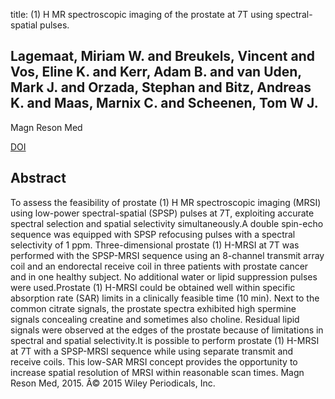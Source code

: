 title: (1) H MR spectroscopic imaging of the prostate at 7T using spectral-spatial pulses.

## Lagemaat, Miriam W. and Breukels, Vincent and Vos, Eline K. and Kerr, Adam B. and van Uden, Mark J. and Orzada, Stephan and Bitz, Andreas K. and Maas, Marnix C. and Scheenen, Tom W J.
Magn Reson Med

<a href="https://doi.org/10.1002/mrm.25569">DOI</a>

## Abstract
To assess the feasibility of prostate (1) H MR spectroscopic imaging (MRSI) using low-power spectral-spatial (SPSP) pulses at 7T, exploiting accurate spectral selection and spatial selectivity simultaneously.A double spin-echo sequence was equipped with SPSP refocusing pulses with a spectral selectivity of 1 ppm. Three-dimensional prostate (1) H-MRSI at 7T was performed with the SPSP-MRSI sequence using an 8-channel transmit array coil and an endorectal receive coil in three patients with prostate cancer and in one healthy subject. No additional water or lipid suppression pulses were used.Prostate (1) H-MRSI could be obtained well within specific absorption rate (SAR) limits in a clinically feasible time (10 min). Next to the common citrate signals, the prostate spectra exhibited high spermine signals concealing creatine and sometimes also choline. Residual lipid signals were observed at the edges of the prostate because of limitations in spectral and spatial selectivity.It is possible to perform prostate (1) H-MRSI at 7T with a SPSP-MRSI sequence while using separate transmit and receive coils. This low-SAR MRSI concept provides the opportunity to increase spatial resolution of MRSI within reasonable scan times. Magn Reson Med, 2015. Â© 2015 Wiley Periodicals, Inc.

